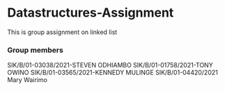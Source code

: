 # Datastructures-Assignment
This is group assignment on linked list
### Group members
SIK/B/01-03038/2021-STEVEN ODHIAMBO
SIK/B/01-01758/2021-TONY OWINO
SIK/B/01-03565/2021-KENNEDY MULINGE
SIK/B/01-04420/2021 Mary Wairimo
